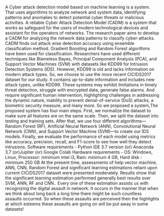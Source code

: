 A Cyber attack detection model based on machine learning is a system.
That uses algorithms to analyze network and system data, identifying patterns and anomalies to detect potential cyber threats or malicious activities.
A reliable Cyber Attack Detection Model (CADM) is a system that works as safeguard for the users of modern technological devices and assistant for the operators of networks. 
The research paper aims to develop a CADM for analyzing the network data patterns to classify cyber-attacks. 
CADM finds out attack wise detection accuracy using ensemble classification method. Gradient Boosting and Random Forest algorithms have been used for classification.
Researchers have used different techniques like Blameless Bayes, Principal Component Analysis (PCA), and Support Vector Machines (SVM) with datasets like KDD99 for Intrusion Detection Systems (IDS).
However, KDD99 is old and lacks information on modern attack types. So, we choose to use the more recent CICIDS2017 dataset for our study. 
It contains up-to-date information and includes new attack types, unlike KDD99.
These systems may exhibit limitations in timely threat detection, struggle with encrypted data, generate false alarms.
And require significant human intervention, highlighting challenges in addressing the dynamic nature, inability to prevent denial-of-service (DoS) attacks, a biometric security measure, and many more.
So we proposed a system,The proposed system has four main steps. 
First, we normalize the dataset to make sure all features are on the same scale. Then, we split the dataset into testing and training sets. 
After that, we use four different algorithms—Random Forest (RF), Artificial Neural Network (ANN), Convolutional Neural Network (CNN), and Support Vector Machine (SVM)—to create our IDS models. 
Finally, we evaluate the performance of each model using metrics like accuracy, precision, recall, and F1-score to see how well they detect intrusions.
Software requirements - Python IDE 3.7 version (or) Anaconda 3.7 (or)Jupiter (or) Google Colab
Hardware requirements - OS: Windows, Linux, Processor: minimum intel i3, Ram: minimum 4 GB, Hard disk  : minimum 250 GB
At the present time, assessments of help vector machine, ANN, CNN, Random Forest and significant learning estimations reliant upon current CICIDS2017 dataset were presented moderately. 
Results show that the significant learning estimation performed generally best results over SVM, ANN, RF and CNN.. 
Every one of these estimation assists us with recognizing the digital assault in network. 
It occurs in the manner that when we think about long back a long time there might be such countless assaults occurred.
So when these assaults are perceived then the highlights at which esteems these assaults are going on will be put away in some datasets!
